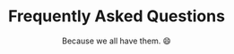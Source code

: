 ---
title: "Frequently Asked Questions"
subtitle: "Because we all have them. 😄"
# meta description
description: "Frequently Asked Questions"
draft: false
layout: "faq"

faq_list:
- title: "Do you plan on having a blog section?"
  content: 'Yes! I have some things I want to discuss with the Autistic community. Stay tuned!'

- title: "Do you plan on supporting other languages?"
  content: 'I am considering it.'
  
- title: "Do you support the use of functional labels?"
  content: "No, you can see my viewpoint on that topic [here](/functioning-labels/)"
  
---